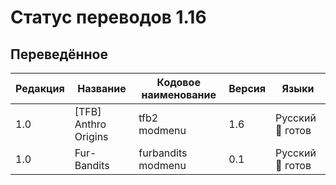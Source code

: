 # Статус переводов 1.16

## Переведённое

| Редакция | Название | Кодовое наименование | Версия | Языки |
| - | - | - | - | - |
| 1.0 | [TFB] Anthro Origins | tfb2<br>modmenu | 1.6 | Русский 🔴 готов |
| 1.0 | Fur-Bandits | furbandits<br>modmenu | 0.1 | Русский 🔴 готов |